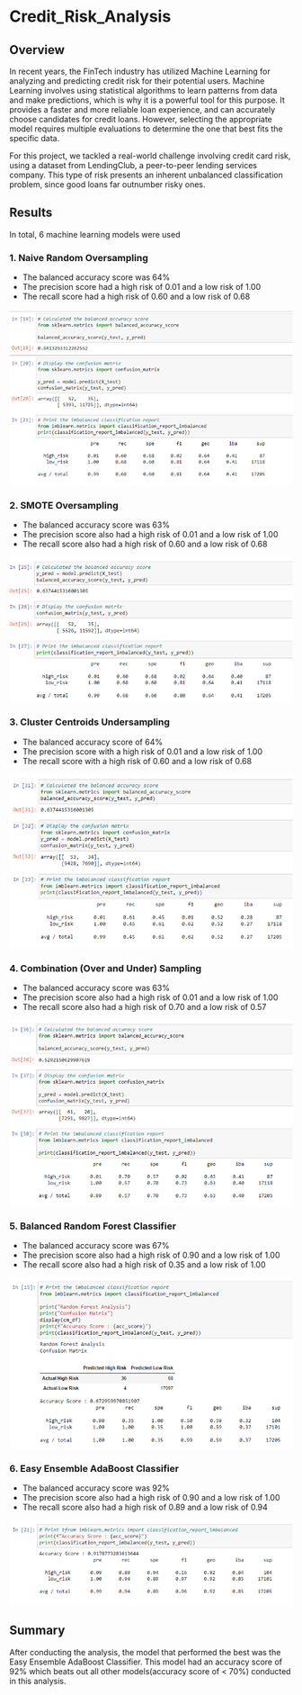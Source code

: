 # Credit_Risk_Analysis

## Overview
In recent years, the FinTech industry has utilized Machine Learning for analyzing and predicting credit risk for their potential users. Machine Learning involves using statistical algorithms to learn patterns from data and make predictions, which is why it is a powerful tool for this purpose. It provides a faster and more reliable loan experience, and can accurately choose candidates for credit loans. However, selecting the appropriate model requires multiple evaluations to determine the one that best fits the specific data.

For this project, we tackled a real-world challenge involving credit card risk, using a dataset from LendingClub, a peer-to-peer lending services company. This type of risk presents an inherent unbalanced classification problem, since good loans far outnumber risky ones.

## Results

In total, 6 machine learning models were used 

### 1. Naive Random Oversampling
* The balanced accuracy score was 64%
* The precision score had a high risk of 0.01 and a low risk of 1.00
* The recall score had a high risk of 0.60 and a low risk of 0.68

![plot](Pictures/Naive_Random_Oversampling.png) 


### 2. SMOTE Oversampling
* The balanced accuracy score was 63%
* The precision score also had a high risk of 0.01 and a low risk of 1.00
* The recall score also had a high risk of 0.60 and a low risk of 0.68

![plot](Pictures/SMOTE.png) 


### 3. Cluster Centroids Undersampling
* The balanced accuracy score of 64%
* The precision score with a high risk of 0.01 and a low risk of 1.00
* The recall score with a high risk of 0.60 and a low risk of 0.68

![plot](Pictures/CC.png) 


### 4. Combination (Over and Under) Sampling
* The balanced accuracy score was 63%
* The precision score also had a high risk of 0.01 and a low risk of 1.00
* The recall score also had a high risk of 0.70 and a low risk of 0.57

![plot](Pictures/combination.png) 


### 5. Balanced Random Forest Classifier
* The balanced accuracy score was 67%
* The precision score also had a high risk of 0.90 and a low risk of 1.00
* The recall score also had a high risk of 0.35 and a low risk of 1.00

![plot](Pictures/Forest.png) 


### 6. Easy Ensemble AdaBoost Classifier
* The balanced accuracy score was 92%
* The precision score also had a high risk of 0.90 and a low risk of 1.00
* The recall score also had a high risk of 0.89 and a low risk of 0.94

![plot](Pictures/AdaBoost.png) 


## Summary
After conducting the analysis, the model that performed the best was the Easy Ensemble AdaBoost Classifier. This model had an accuracy score of 92% which beats out all other models(accuracy score of < 70%) conducted in this analysis.
